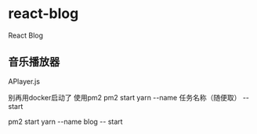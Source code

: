 # react-blog

React Blog

## 音乐播放器

APlayer.js


别再用docker启动了
使用pm2
pm2 start yarn --name 任务名称（随便取） -- start

pm2 start yarn --name blog -- start
